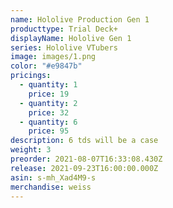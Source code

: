```yaml
---
name: Hololive Production Gen 1
producttype: Trial Deck+
displayName: Hololive Gen 1
series: Hololive VTubers
image: images/1.png
color: "#e9847b"
pricings:
  - quantity: 1
    price: 19
  - quantity: 2
    price: 32
  - quantity: 6
    price: 95
description: 6 tds will be a case
weight: 3
preorder: 2021-08-07T16:33:08.430Z
release: 2021-09-23T16:00:00.000Z
asin: s-mh_Xad4M9-s
merchandise: weiss
---
```

